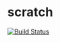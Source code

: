 # scratch

[![Build Status](https://travis-ci.org/demyxco/scratch.svg?branch=master)](https://travis-ci.org/demyxco/scratch)
